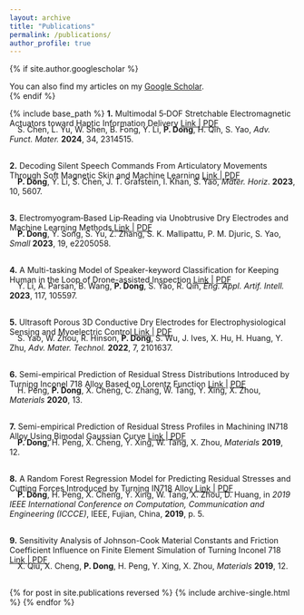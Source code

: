 ```yaml
---
layout: archive
title: "Publications"
permalink: /publications/
author_profile: true
---
```


{% if site.author.googlescholar %}
  <div class="wordwrap">You can also find my articles on my <a href="{{site.author.googlescholar}}">Google Scholar</a>.</div>
{% endif %}

{% include base_path %}
<strong>1.</strong> Multimodal 5‐DOF Stretchable Electromagnetic Actuators toward Haptic Information Delivery <a href="https://onlinelibrary.wiley.com/doi/full/10.1002/adfm.202314515">Link |</a> <a href="/files/paper1.pdf">PDF</a>
<div style="margin-top: -20px;"></div>
<div style="text-indent: 1em;">S. Chen, L. Yu, W. Shen, B. Fong, Y. Li, <strong>P. Dong</strong>, H. Qin, S. Yao, <em>Adv. Funct. Mater.</em> <strong>2024</strong>, 34, 2314515.</div>
<div style="margin-top: 30px;"></div>

<strong>2.</strong> Decoding Silent Speech Commands From Articulatory Movements Through Soft Magnetic Skin and Machine Learning <a href="https://pubs.rsc.org/en/content/articlelanding/2023/mh/d3mh01062g">Link |</a> <a href="/files/paper2.pdf">PDF</a>
<div style="margin-top: -20px;"></div>
<div style="text-indent: 1em;"><strong>P. Dong</strong>, Y. Li, S. Chen, J. T. Grafstein, I. Khan, S. Yao, <em>Mater. Horiz</em>. <strong>2023</strong>, 10, 5607.</div>
<div style="margin-top: 30px;"></div>

<strong>3.</strong> Electromyogram‐Based Lip‐Reading via Unobtrusive Dry Electrodes and Machine Learning Methods <a href="https://onlinelibrary.wiley.com/doi/full/10.1002/smll.202205058">Link |</a> <a href="/files/paper3.pdf">PDF</a>
<div style="margin-top: -20px;"></div>
<div style="text-indent: 1em;"><strong>P. Dong</strong>, Y. Song, S. Yu, Z. Zhang, S. K. Mallipattu, P. M. Djuric, S. Yao, <em>Small</em> <strong>2023</strong>, 19, e2205058.</div>
<div style="margin-top: 30px;"></div>

<strong>4.</strong> A Multi-tasking Model of Speaker-keyword Classification for Keeping Human in the Loop of Drone-assisted Inspection <a href="https://www.sciencedirect.com/science/article/abs/pii/S0952197622005875">Link |</a> <a href="/files/paper4.pdf">PDF</a>
<div style="margin-top: -20px;"></div>
<div style="text-indent: 1em;">Y. Li, A. Parsan, B. Wang, <strong>P. Dong</strong>, S. Yao, R. Qin, <em>Eng. Appl. Artif. Intell.</em> <strong>2023</strong>, 117, 105597.</div>
<div style="margin-top: 30px;"></div>

<strong>5.</strong> Ultrasoft Porous 3D Conductive Dry Electrodes for Electrophysiological Sensing and Myoelectric Control <a href="https://onlinelibrary.wiley.com/doi/full/10.1002/admt.202101637">Link |</a> <a href="/files/paper5.pdf">PDF</a>
<div style="margin-top: -20px;"></div>
<div style="text-indent: 1em;">S. Yao, W. Zhou, R. Hinson, <strong>P. Dong</strong>, S. Wu, J. Ives, X. Hu, H. Huang, Y. Zhu, <em>Adv. Mater. Technol.</em> <strong>2022</strong>, 7, 2101637.</div>
<div style="margin-top: 30px;"></div>

<strong>6.</strong> Semi-empirical Prediction of Residual Stress Distributions Introduced by Turning Inconel 718 Alloy Based on Lorentz Function <a href="https://www.mdpi.com/1996-1944/13/19/4341">Link |</a> <a href="/files/paper6.pdf">PDF</a>
<div style="margin-top: -20px;"></div>
<div style="text-indent: 1em;">H. Peng, <strong>P. Dong</strong>, X. Cheng, C. Zhang, W. Tang, Y. Xing, X. Zhou, <em>Materials</em> <strong>2020</strong>, 13.</div>
<div style="margin-top: 30px;"></div>

<strong>7.</strong> Semi-empirical Prediction of Residual Stress Profiles in Machining IN718 Alloy Using Bimodal Gaussian Curve <a href="https://www.mdpi.com/1996-1944/12/23/3864">Link |</a> <a href="/files/paper7.pdf">PDF</a>
<div style="margin-top: -20px;"></div>
<div style="text-indent: 1em;"><strong>P. Dong</strong>, H. Peng, X. Cheng, Y. Xing, W. Tang, X. Zhou, <em>Materials</em> <strong>2019</strong>, 12.</div>
<div style="margin-top: 30px;"></div>

<strong>8.</strong> A Random Forest Regression Model for Predicting Residual Stresses and Cutting Forces Introduced by Turning IN718 Alloy <a href="https://ieeexplore.ieee.org/document/9010767">Link |</a> <a href="/files/paper8.pdf">PDF</a>
<div style="margin-top: -20px;"></div>
<div style="text-indent: 1em;"><strong>P. Dong</strong>, H. Peng, X. Cheng, Y. Xing, W. Tang, X. Zhou, D. Huang, in <em>2019 IEEE International Conference on Computation, Communication and Engineering (ICCCE)</em>, IEEE, Fujian, China, <strong>2019</strong>, p. 5.</div>
<div style="margin-top: 30px;"></div>

<strong>9.</strong> Sensitivity Analysis of Johnson-Cook Material Constants and Friction Coefficient Influence on Finite Element Simulation of Turning Inconel 718 <a href="https://www.mdpi.com/1996-1944/12/19/3121">Link |</a> <a href="/files/paper9.pdf">PDF</a>
<div style="margin-top: -20px;"></div>
<div style="text-indent: 1em;">X. Qiu, X. Cheng, <strong>P. Dong</strong>, H. Peng, Y. Xing, X. Zhou, <em>Materials</em> <strong>2019</strong>, 12.</div>
<div style="margin-top: 30px;"></div>

{% for post in site.publications reversed %}
  {% include archive-single.html %}
{% endfor %}


